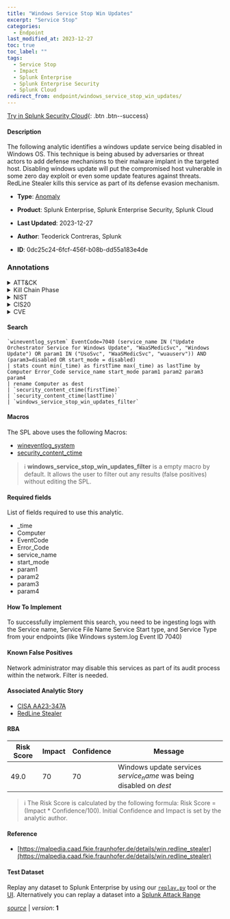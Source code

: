 ```yaml
---
title: "Windows Service Stop Win Updates"
excerpt: "Service Stop"
categories:
  - Endpoint
last_modified_at: 2023-12-27
toc: true
toc_label: ""
tags:
  - Service Stop
  - Impact
  - Splunk Enterprise
  - Splunk Enterprise Security
  - Splunk Cloud
redirect_from: endpoint/windows_service_stop_win_updates/
---
```




[Try in Splunk Security Cloud](https://www.splunk.com/en_us/cyber-security.html){: .btn .btn--success}

#### Description

The following analytic identifies a windows update service being disabled in Windows OS. This technique is being abused by adversaries or threat actors to add defense mechanisms to their malware implant in the targeted host. Disabling windows update will put the compromised host vulnerable in some zero day exploit or even some update features against threats. RedLine Stealer kills this service as part of its defense evasion mechanism.

- **Type**: [Anomaly](https://github.com/splunk/security_content/wiki/Detection-Analytic-Types)
- **Product**: Splunk Enterprise, Splunk Enterprise Security, Splunk Cloud

- **Last Updated**: 2023-12-27
- **Author**: Teoderick Contreras, Splunk
- **ID**: 0dc25c24-6fcf-456f-b08b-dd55a183e4de

### Annotations
<details>
  <summary>ATT&CK</summary>

<div markdown="1">

#### [ATT&CK](https://attack.mitre.org/)

| ID          | Technique   | Tactic         |
| ----------- | ----------- |--------------- |
| [T1489](https://attack.mitre.org/techniques/T1489/) | Service Stop | Impact |

</div>
</details>


<details>
  <summary>Kill Chain Phase</summary>

<div markdown="1">

* Actions On Objectives


</div>
</details>


<details>
  <summary>NIST</summary>

<div markdown="1">

* DE.AE



</div>
</details>

<details>
  <summary>CIS20</summary>

<div markdown="1">

* CIS 10



</div>
</details>

<details>
  <summary>CVE</summary>

<div markdown="1">


</div>
</details>


#### Search

```
`wineventlog_system` EventCode=7040 (service_name IN ("Update Orchestrator Service for Windows Update", "WaaSMedicSvc", "Windows Update") OR param1 IN ("UsoSvc", "WaaSMedicSvc", "wuauserv")) AND (param3=disabled OR start_mode = disabled) 
| stats count min(_time) as firstTime max(_time) as lastTime by Computer Error_Code service_name start_mode param1 param2 param3 param4 
| rename Computer as dest 
| `security_content_ctime(firstTime)` 
| `security_content_ctime(lastTime)` 
| `windows_service_stop_win_updates_filter`
```

#### Macros
The SPL above uses the following Macros:
* [wineventlog_system](https://github.com/splunk/security_content/blob/develop/macros/wineventlog_system.yml)
* [security_content_ctime](https://github.com/splunk/security_content/blob/develop/macros/security_content_ctime.yml)

> :information_source:
> **windows_service_stop_win_updates_filter** is a empty macro by default. It allows the user to filter out any results (false positives) without editing the SPL.



#### Required fields
List of fields required to use this analytic.
* _time
* Computer
* EventCode
* Error_Code
* service_name
* start_mode
* param1
* param2
* param3
* param4



#### How To Implement
To successfully implement this search, you need to be ingesting logs with the Service name, Service File Name Service Start type, and Service Type from your endpoints (like Windows system.log Event ID 7040)
#### Known False Positives
Network administrator may disable this services as part of its audit process within the network. Filter is needed.

#### Associated Analytic Story
* [CISA AA23-347A](/stories/cisa_aa23-347a)
* [RedLine Stealer](/stories/redline_stealer)




#### RBA

| Risk Score  | Impact      | Confidence   | Message      |
| ----------- | ----------- |--------------|--------------|
| 49.0 | 70 | 70 | Windows update services $service_name$ was being disabled on $dest$ |


> :information_source:
> The Risk Score is calculated by the following formula: Risk Score = (Impact * Confidence/100). Initial Confidence and Impact is set by the analytic author.


#### Reference

* [https://malpedia.caad.fkie.fraunhofer.de/details/win.redline_stealer](https://malpedia.caad.fkie.fraunhofer.de/details/win.redline_stealer)



#### Test Dataset
Replay any dataset to Splunk Enterprise by using our [`replay.py`](https://github.com/splunk/attack_data#using-replaypy) tool or the [UI](https://github.com/splunk/attack_data#using-ui).
Alternatively you can replay a dataset into a [Splunk Attack Range](https://github.com/splunk/attack_range#replay-dumps-into-attack-range-splunk-server)




[*source*](https://github.com/splunk/security_content/tree/develop/detections/endpoint/windows_service_stop_win_updates.yml) \| *version*: **1**